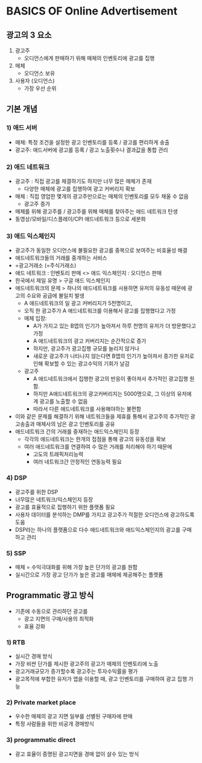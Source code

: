 # BASICS OF Online Advertisement

## 광고의 3 요소
1) 광고주
	- 오디언스에게 판매하기 위해 매체의 인벤토리에 광고를 집행
2) 매체
	- 오디언스 보유
3) 사용자 (오디언스)
	- 가장 우선 순위

## 기본 개념 

### 1) 애드 서버

- 매체: 특정 조건을 설정한 광고 인벤토리를 등록 / 광고를 편리하게 송출
- 광고주: 애드서버에 광고를 등록 / 광고 노출횟수나 결과값을 통합 관리

### 2) 애드 네트워크

- 광고주 : 직접 광고를 체결하기도 하지만 너무 많은 매체가 존재
	- 다양한 매체에 광고를 집행하여 광고 커버리지 확보
- 매체 : 직접 영업한 몇개의 광고주만으로는 매체의 인벤토리를 모두 채울 수 없음
	- 광고주 증가
- 매체를 위해 광고주를 / 광고주를 위해 매체를 찾아주는 애드 네트워크 탄생
- 동영상/모바일/디스플레이/CPI 애드네트워크 등으로 세분화

### 3) 애드 익스체인지

- 광고주가 동일한 오디언스에 불필요한 광고를 중복으로 보여주는 비효율성 해결
- 애드네트워크들의 거래를 중개하는 서비스
- =광고거래소 (=주식거래소)
- 애드 네트워크 : 인벤토리 판매 <> 애드 익스체인지 : 오디언스 판매
- 한국에서 제일 유명 > 구글 애드 익스체인지
- 애드네트워크의 문제 > 하나의 애드네트워크를 사용하면 유저의 유동성 때문에 광고의 수요와 공급에 불일치 발생
	- A 애드네트워크의 일 광고 커버리지가 5천명이고,
	- 오직 한 광고주가 A 애드네트워크를 이용해서 광고를 집행했다고 가정
	- 매체 입장:
		- A가 가지고 있는 B앱의 인기가 높아져서 하루 천명의 유저가 더 방문했다고 가정
		- A 애드네트워크의 광고 커버리지는 순간적으로 증가
		- 하지만, 광고주가 광고집행 규모를 늘리지 않거나
		- 새로운 광고주가 나타나지 않는다면 B앱의 인기가 높아져서 증가한 유저로 인해 확보할 수 있는 광고수익의 기회가 날감
	- 광고주
		- A 애드네트워크에서 집행한 광고의 반응이 좋아져서 추가적인 광고집행 원함.
		- 하지만 A애드네트워크의 광고커버리지는 5000명으로, 그 이상의 유저에게 광고를 노출할 수 없음
		- 따라서 다른 애드네트워크를 사용해야하는 불편함
- 이와 같은 문제를 해결하기 위해 네트워크들을 제휴를 통해서 광고주의 추가적인 광고송출과 매체사의 남은 광고 인벤토리를 공유
- 애드네트워크 간의 거래를 중재하는 애드익스체인지 등장
	- 각각의 애드네트워크는 한개의 접점을 통해 광고의 유동성을 확보
	- 여러 애드네트워크를 연결하여 수 많은 거래를 처리해야 하기 때문에
		- 고도의 트래픽처리능력
		- 여러 네트워크간 안정적인 연동능력 필요

### 4) DSP

- 광고주를 위한 DSP
- 너무많은 네트워크/익스체인지 등장
- 광고를 효율적으로 집행하기 위한 플랫폼 필요
- 사용자 데이터를 분석하는 DMP를 가지고 광고주가 적절한 오디언스에 광고하도록 도움
- DSP라는 하나의 플랫폼으로 다수 애드네트워크와 애드익스체인지의 광고를 구매하고 관리

### 5) SSP

- 매체 = 수익극대화를 위해 가장 높은 단가의 광고를 원함
- 실시간으로 가장 광고 단가가 높은 광고를 매체에 제공해주는 플랫폼
 

## Programmatic 광고 방식

- 기존에 수동으로 관리하던 광고를 
	- 광고 지면의 구매/사용의 최적화
	- 효율 강화

### 1) RTB

- 실시간 경매 방식
- 가장 비싼 단가를 제시한 광고주의 광고가 매체의 인벤토리에 노출
- 광고거래규모가 증가할수록 광고주는 투자수익률을 평가
- 광고목적에 부합한 유저가 앱을 이용할 때, 광고 인벤토리를 구매하여 광고 집행 가능

### 2) Private market place

- 우수한 매체의 광고 지면 일부를 선별된 구매자에 판매
- 특정 사람들을 위한 비공개 경매방식

### 3) programmatic direct

- 광고 효율이 증명된 광고지면을 경매 없이 살수 있는 방식
